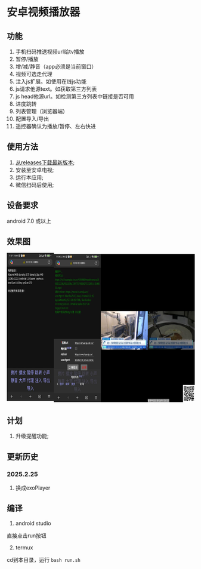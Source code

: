 # 安卓视频播放器   

## 功能  
 
1. 手机扫码推送视频url给tv播放
2. 暂停/播放
3. 增/减/静音（app必须是当前窗口）
4. 视频可选走代理
5. 注入js扩展。如使用在线js功能
6. js请求他源text。如获取第三方列表
7. js head他源url。如检测第三方列表中链接是否可用
8. 进度跳转
9. 列表管理（浏览器端）
10. 配置导入/导出
11. 遥控器确认为播放/暂停、左右快进

## 使用方法   
1. [从releases下载最新版本](https://github.com/qidizi/android-tv-player/releases);    
2. 安装至安卓电视;
3. 运行本应用;  
4. 微信扫码后使用;  

## 设备要求
android 7.0 或以上
  
## 效果图        

<img src="screenshot.jpg" alt="页面效果图" height="400" />  

## 计划  

1.  升级提醒功能;  


## 更新历史  

### 2025.2.25
1. 换成exoPlayer 

## 编译

1. android studio

直接点击run按钮

2. termux

cd到本目录，运行 `bash run.sh` 